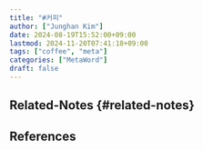 ```yaml
---
title: "#커피"
author: ["Junghan Kim"]
date: 2024-08-19T15:52:00+09:00
lastmod: 2024-11-20T07:41:18+09:00
tags: ["coffee", "meta"]
categories: ["MetaWord"]
draft: false
---
```


## Related-Notes {#related-notes}

## References

<style>.csl-entry{text-indent: -1.5em; margin-left: 1.5em;}</style><div class="csl-bib-body">
</div>
